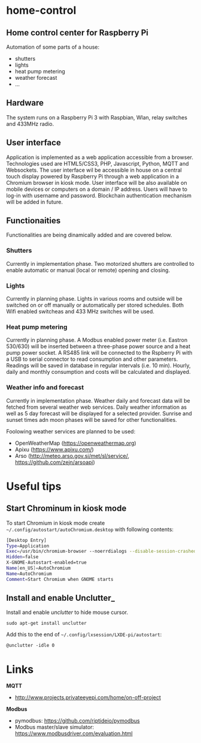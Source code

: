 # home-control

## Home control center for Raspberry Pi

Automation of some parts of a house:
* shutters
* lights
* heat pump metering
* weather forecast
* ...

## Hardware
The system runs on a Raspberry Pi 3 with Raspbian, Wlan, relay switches and 433MHz radio.

## User interface
Application is implemented as a web application accessible from a browser. Technologies used are HTML5/CSS3, PHP, Javascript, Python, MQTT and Websockets. The user interface wil be accessible in house on a central touch display powered by Raspberry Pi through a web application in a Chromium browser in kiosk mode. User interface will be also available on mobile devices or computers on a domain / IP address. Users will have to log-in with username and password. Blockchain authentication mechanism will be added in future.

## Functionaities
Functionalities are being dinamically added and are covered below.

### Shutters
Currently in implementation phase. Two motorized shutters are controlled to enable automatic or manual (local or remote) opening and closing.

### Lights
Currently in planning phase. Lights in various rooms and outside will be switched on or off manually or automatically per stored schedules. Both Wifi enabled switcheas and 433 MHz switches will be used.

### Heat pump metering
Currently in planning phase. A Modbus enabled power meter (i.e. Eastron 530/630) will be inserted between a three-phase power source and a heat pump power socket. A RS485 link will be connected to the Rspberry Pi with a USB to serial connector to read consumption and other parameters. Readings will be saved in database in regular intervals (i.e. 10 min). Hourly, daily and monthly consumption and costs will be calculated and displayed.

### Weather info and forecast
Currently in implementation phase. Weather daily and forecast data will be fetched from several weather web services. Daily weather information as well as 5 day forecast will be displayed for a selected provider. Sunrise and sunset times adn moon phases will be saved for other functionalities.

Foolowing weather services are planned to be used:
- OpenWeatherMap (https://openweathermap.org)
- Apixu (https://www.apixu.com/)
- Arso (http://meteo.arso.gov.si/met/sl/service/, https://github.com/zejn/arsoapi)

# Useful tips

## Start Chrominum in kiosk mode
To start Chromium in kiosk mode create `~/.config/autostart/autoChromium.desktop` with following contents:

```bash
[Desktop Entry]
Type=Application
Exec=/usr/bin/chromium-browser --noerrdialogs --disable-session-crashed-bubble --disable-infobars --kiosk -app=http://hcc.local
Hidden=false
X-GNOME-Autostart-enabled=true
Name[en_US]=AutoChromium
Name=AutoChromium
Comment=Start Chromium when GNOME starts
```
## Install and enable Unclutter_

Install and enable _unclutter_ to hide mouse cursor.

```
sudo apt-get install unclutter
```
Add this to the end of `~/.config/lxsession/LXDE-pi/autostart`:
```
@unclutter -idle 0
```

# Links

**MQTT**
- http://www.projects.privateeyepi.com/home/on-off-project

**Modbus**
- pymodbus: https://github.com/riptideio/pymodbus
- Modbus master/slave simulator: https://www.modbusdriver.com/evaluation.html


